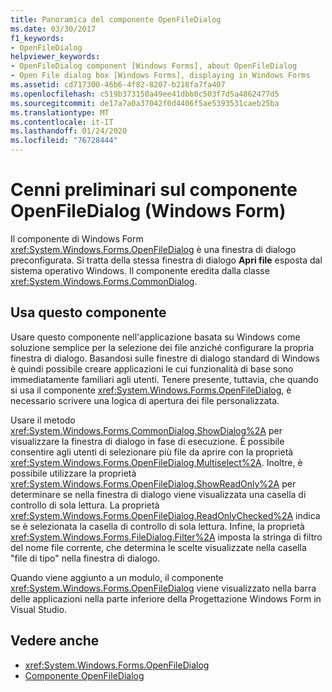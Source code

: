 ```yaml
---
title: Panoramica del componente OpenFileDialog
ms.date: 03/30/2017
f1_keywords:
- OpenFileDialog
helpviewer_keywords:
- OpenFileDialog component [Windows Forms], about OpenFileDialog
- Open File dialog box [Windows Forms], displaying in Windows Forms
ms.assetid: cd717300-46b6-4f82-8207-b218fa7fa407
ms.openlocfilehash: c519b373150a49ee41dbb0c503f7d5a4862477d5
ms.sourcegitcommit: de17a7a0a37042f0d4406f5ae5393531caeb25ba
ms.translationtype: MT
ms.contentlocale: it-IT
ms.lasthandoff: 01/24/2020
ms.locfileid: "76728444"
---
```

# <a name="openfiledialog-component-overview-windows-forms"></a>Cenni preliminari sul componente OpenFileDialog (Windows Form)

Il componente di Windows Form <xref:System.Windows.Forms.OpenFileDialog> è una finestra di dialogo preconfigurata. Si tratta della stessa finestra di dialogo **Apri file** esposta dal sistema operativo Windows. Il componente eredita dalla classe <xref:System.Windows.Forms.CommonDialog>.

## <a name="use-this-component"></a>Usa questo componente

Usare questo componente nell'applicazione basata su Windows come soluzione semplice per la selezione dei file anziché configurare la propria finestra di dialogo. Basandosi sulle finestre di dialogo standard di Windows è quindi possibile creare applicazioni le cui funzionalità di base sono immediatamente familiari agli utenti. Tenere presente, tuttavia, che quando si usa il componente <xref:System.Windows.Forms.OpenFileDialog>, è necessario scrivere una logica di apertura dei file personalizzata.

Usare il metodo <xref:System.Windows.Forms.CommonDialog.ShowDialog%2A> per visualizzare la finestra di dialogo in fase di esecuzione. È possibile consentire agli utenti di selezionare più file da aprire con la proprietà <xref:System.Windows.Forms.OpenFileDialog.Multiselect%2A>. Inoltre, è possibile utilizzare la proprietà <xref:System.Windows.Forms.OpenFileDialog.ShowReadOnly%2A> per determinare se nella finestra di dialogo viene visualizzata una casella di controllo di sola lettura. La proprietà <xref:System.Windows.Forms.OpenFileDialog.ReadOnlyChecked%2A> indica se è selezionata la casella di controllo di sola lettura. Infine, la proprietà <xref:System.Windows.Forms.FileDialog.Filter%2A> imposta la stringa di filtro del nome file corrente, che determina le scelte visualizzate nella casella "file di tipo" nella finestra di dialogo.

Quando viene aggiunto a un modulo, il componente <xref:System.Windows.Forms.OpenFileDialog> viene visualizzato nella barra delle applicazioni nella parte inferiore della Progettazione Windows Form in Visual Studio.

## <a name="see-also"></a>Vedere anche

- <xref:System.Windows.Forms.OpenFileDialog>
- [Componente OpenFileDialog](openfiledialog-component-windows-forms.md)
